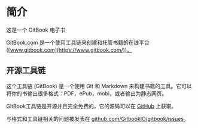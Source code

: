 # 简介

这是一个 GitBook 电子书

GitBook.com 是一个使用工具链来创建和托管书籍的在线平台 ([www.gitbook.com](https://www.gitbook.com/))。

## 开源工具链

这个工具链 (GitBook) 是一个使用 Git 和 Markdown 来构建书籍的工具。它可以将你的书输出很多格式：PDF，ePub，mobi，或者输出为静态网页。

GitBook工具链是开源并且完全免费的，它的源码可以在 [GitHub](https://github.com/GitbookIO/gitbook) 上获取。

与格式和工具链相关的问题被发表在 [github.com/GitbookIO/gitbook/issues](https://github.com/GitbookIO/gitbook/issues)。